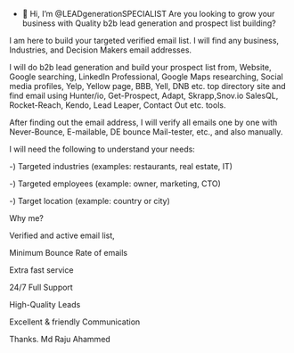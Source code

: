 - 👋 Hi, I’m @LEADgenerationSPECIALIST
Are you looking to grow your business with Quality b2b lead generation and prospect list building?

I am here to build your targeted verified email list. I will find any business, Industries, and Decision Makers email addresses.

I will do b2b lead generation and build your prospect list from, Website, Google searching, LinkedIn Professional, Google Maps researching, Social media profiles, Yelp, Yellow page, BBB, Yell, DNB etc. top directory site and find email using Hunter/io, Get-Prospect, Adapt, Skrapp,Snov.io SalesQL, Rocket-Reach, Kendo, Lead Leaper, Contact Out etc. tools.

After finding out the email address, I will verify all emails one by one with Never-Bounce, E-mailable, DE bounce Mail-tester, etc., and also manually.

I will need the following to understand your needs:

-) Targeted industries (examples: restaurants, real estate, IT)

-) Targeted employees (example: owner, marketing, CTO)

-) Target location (example: country or city)

Why me?

Verified and active email list,

Minimum Bounce Rate of emails

Extra fast service

24/7 Full Support

High-Quality Leads

Excellent & friendly Communication

Thanks.
Md Raju Ahammed
